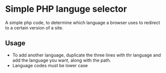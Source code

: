 # Simple PHP languge selector
A simple php code, to determine which language a browser uses to redirect to a certain version of a site.

## Usage

- To add another language, duplicate the three lines with thr language and add the language you want, along with the path.
- Language codes must be lower case
